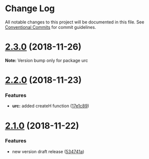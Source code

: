 # Change Log

All notable changes to this project will be documented in this file.
See [Conventional Commits](https://conventionalcommits.org) for commit guidelines.

# [2.3.0](https://github.com/zerkalica/urc/compare/v2.2.0...v2.3.0) (2018-11-26)

**Note:** Version bump only for package urc





# [2.2.0](https://github.com/zerkalica/urc/compare/v2.1.0...v2.2.0) (2018-11-23)


### Features

* **urc:** added createH function ([17e1c89](https://github.com/zerkalica/urc/commit/17e1c89))





# [2.1.0](https://github.com/zerkalica/urc/compare/v1.0.8...v2.1.0) (2018-11-22)


### Features

* new version draft release ([534741a](https://github.com/zerkalica/urc/commit/534741a))
